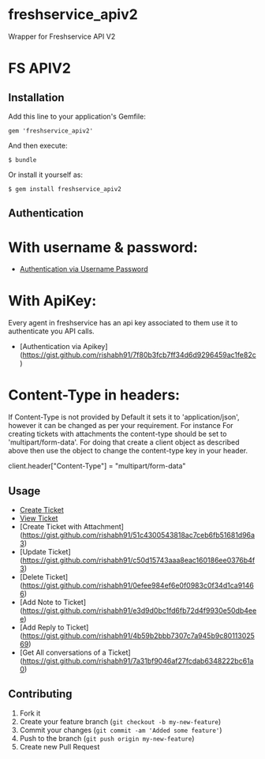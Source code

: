 # freshservice_apiv2
Wrapper for Freshservice API V2
# FS APIV2


## Installation

Add this line to your application's Gemfile:

    gem 'freshservice_apiv2'

And then execute:

    $ bundle

Or install it yourself as:

    $ gem install freshservice_apiv2

## Authentication
# With username & password:
* [Authentication via Username Password](https://gist.github.com/rishabh91/c69c479d4784e86f32569d720e9501cd)

# With ApiKey:
Every agent in freshservice has an api key associated to them use it to authenticate you API calls.

* [Authentication via Apikey] (https://gist.github.com/rishabh91/7f80b3fcb7ff34d6d9296459ac1fe82c)

# Content-Type in headers:
If Content-Type is not provided by Default it sets it to 'application/json', however it can be changed as per your requirement. For instance
For creating tickets with attachments the content-type should be set to 'multipart/form-data'. For doing that create a client object
as described above then use the object to change the content-type key in your header.

client.header["Content-Type"] = "multipart/form-data"

## Usage

* [Create Ticket](https://gist.github.com/rishabh91/240c06b2606a169af78bf9d9ecb6564b)
* [View Ticket](https://gist.github.com/rishabh91/421b5bbc2d932bba17ec9b87c487a934)
* [Create Ticket with Attachment] (https://gist.github.com/rishabh91/51c4300543818ac7ceb6fb51681d96a3)
* [Update Ticket] (https://gist.github.com/rishabh91/c50d15743aaa8eac160186ee0376b4f3)
* [Delete Ticket] (https://gist.github.com/rishabh91/0efee984ef6e0f0983c0f34d1ca91466)
* [Add Note to Ticket] (https://gist.github.com/rishabh91/e3d9d0bc1fd6fb72d4f9930e50db4eee)
* [Add Reply to Ticket] (https://gist.github.com/rishabh91/4b59b2bbb7307c7a945b9c8011302569)
* [Get All conversations of a Ticket] (https://gist.github.com/rishabh91/7a31bf9046af27fcdab6348222bc61a0)

## Contributing

1. Fork it
2. Create your feature branch (`git checkout -b my-new-feature`)
3. Commit your changes (`git commit -am 'Added some feature'`)
4. Push to the branch (`git push origin my-new-feature`)
5. Create new Pull Request
